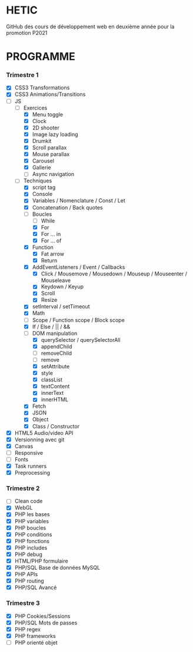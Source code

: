 # HETIC

GitHub des cours de développement web en deuxième année pour la promotion P2021

# PROGRAMME

### Trimestre 1

- [x] CSS3 Transformations
- [x] CSS3 Animations/Transitions
- [ ] JS
    - [ ] Exercices
        - [x] Menu toggle
        - [x] Clock
        - [x] 2D shooter
        - [x] Image lazy loading
        - [x] Drumkit
        - [x] Scroll parallax
        - [x] Mouse parallax
        - [x] Carousel
        - [x] Gallerie
        - [ ] Async navigation
    - [ ] Techniques
        - [x] script tag
        - [x] Console
        - [x] Variables / Nomenclature / Const / Let
        - [x] Concatenation / Back quotes
        - [ ] Boucles
            - [ ] While
            - [x] For
            - [x] For ... in
            - [x] For ... of
        - [x] Function
            - [x] Fat arrow
            - [x] Return
        - [x] AddEventListeners / Event / Callbacks
            - [x] Click / Mousemove / Mousedown / Mouseup / Mouseenter / Mouseleave
            - [x] Keydown / Keyup
            - [x] Scroll
            - [x] Resize
        - [x] setInterval / setTimeout
        - [x] Math
        - [ ] Scope / Function scope / Block scope
        - [x] If / Else / || / &&
        - [ ] DOM manipulation
            - [x] querySelector / querySelectorAll
            - [x] appendChild
            - [ ] removeChild
            - [ ] remove
            - [x] setAttribute
            - [x] style
            - [x] classList
            - [x] textContent
            - [x] innerText
            - [x] innerHTML
        - [x] Fetch
        - [x] JSON
        - [x] Object
        - [x] Class / Constructor
- [x] HTML5 Audio/video API
- [x] Versionning avec git
- [x] Canvas
- [ ] Responsive
- [ ] Fonts
- [x] Task runners
- [x] Preprocessing

### Trimestre 2

- [ ] Clean code
- [x] WebGL
- [x] PHP les bases
- [x] PHP variables
- [x] PHP boucles
- [x] PHP conditions
- [x] PHP fonctions
- [x] PHP includes
- [x] PHP debug
- [x] HTML/PHP formulaire
- [x] PHP/SQL Base de données MySQL
- [x] PHP APIs
- [x] PHP routing
- [x] PHP/SQL Avancé

### Trimestre 3

- [x] PHP Cookies/Sessions
- [x] PHP/SQL Mots de passes
- [x] PHP regex
- [x] PHP frameworks
- [ ] PHP orienté objet
